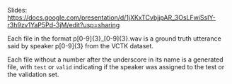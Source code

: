 Slides: https://docs.google.com/presentation/d/1jXKxTCvbjjpAR_3OsLFwiSsIY-r3h9zv1YaP5Pd-3jM/edit?usp=sharing

Each file in the format p\[0-9\]{3}_\[0-9\]{3}.wav is a ground truth utterance said by speaker p\[0-9\]{3} from the VCTK dataset. 

Each file without a number after the underscore in its name is a generated file, with `test` or `valid` indicating if the speaker was assigned to the test or the validation set.
